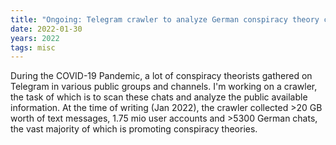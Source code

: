 ```yaml
---
title: "Ongoing: Telegram crawler to analyze German conspiracy theory chats"
date: 2022-01-30
years: 2022
tags: misc
---
```


During the COVID-19 Pandemic, a lot of conspiracy theorists
gathered on Telegram in various public groups and channels.
I'm working on a crawler, the task of which is to scan these
chats and analyze the public available information. At the
time of writing (Jan 2022), the crawler collected >20 GB worth of text
messages, 1.75 mio user accounts and >5300 German chats,
the vast majority of which is promoting conspiracy theories.
